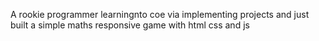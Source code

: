 A rookie programmer learningnto coe via implementing projects and just built a simple maths responsive game with html css and js
